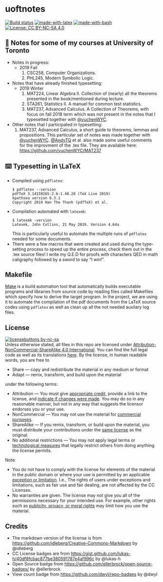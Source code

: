 # uoftnotes
[![Build status](https://ci.appveyor.com/api/projects/status/pjxh5g91jpbh7t84?svg=true)](https://github.com/tingfengx/uoftnotes)
[![made-with-latex](https://img.shields.io/badge/Made%20with-LaTeX-1f425f.svg)](https://www.latex-project.org/)
[![made-with-bash](https://img.shields.io/badge/Made%20with-Bash-1f425f.svg)](https://www.gnu.org/software/bash/)
[![License: CC BY-NC-SA 4.0](https://img.shields.io/badge/License-CC%20BY--NC--SA%204.0-lightgrey.svg)](https://creativecommons.org/licenses/by-nc-sa/4.0/)
<!-- [![Open Source Love svg1](https://badges.frapsoft.com/os/v1/open-source.svg?v=103)](https://github.com/ellerbrock/open-source-badges/) -->
<!-- [![HitCount](http://hits.dwyl.io/tingfengx/uoftnotes.svg)](http://hits.dwyl.io/tingfengx/uoftnotes) -->



## :book: Notes for some of my courses at University of Toronto 
<!-- * The notes in this repository that are currently in edit are -->
* Notes in progress:
   - 2019 Fall
      1. CSC258, Computer Organizations.
      2. PHL245, Modern Symbolic Logic.
* Notes that have already finished typesetting:
   - 2019 Winter
      1. MAT224, Linear Algebra II. Collection of (nearly) all the theorems presented in the book/mentioned during lecture. 
      2. STA261, Statistics II. A manuel for common test statistics.
      3. MAT237, Advanced Calculus. A Collection of Theorems, with focus on fall 2018 term which was not present in the notes that I typesetted together with [@yuchenWYC](https://github.com/yuchenWYC).
* Other notes that I participated in typesetting:
   1. MAT237, Advanced Calculus, a short guide to theorems, lemmas and propositions. This particular set of notes was made together with [@yuchenWYC](https://github.com/yuchenWYC). [@AndyTQ](https://github.com/AndyTQ) et al. also made some useful comments for the improvment of the .tex file. They are available here:  https://github.com/yuchenWYC/MAT237
   

## :keyboard: Typesetting in \LaTeX
- Compiled using ```pdflatex```:
   ``````
   $ pdflatex --version
   pdfTeX 3.14159265-2.6-1.40.20 (TeX Live 2019)
   kpathsea version 6.3.1
   Copyright 2019 Han The Thanh (pdfTeX) et al.   
   ``````
- Compilation automated with ```latexmk```:
   ``````
   $ latexmk -version
   Latexmk, John Collins, 21 May 2019. Version 4.64a
   ``````
   This is particularly useful to automate the multiple runs of ```pdflatex``` needed for some documents.
- There were a few macros that were created and used during the type-setting process to speed up the entire process, check them out in the .tex source files! I write my Q.E.D for proofs with characters QED in math caligraphy followed by a sword to say "I win!".

## Makefile
[Make](https://www.gnu.org/software/make/) is a build automation tool that automatically builds executable programs and libraries from source code by reading files called Makefiles which specify how to derive the target program. In the project, we are using it to automate the compilation of the pdf documents from the LaTeX source codes using ```pdflatex``` as well as clean up all the not needed auxilary log files. 

## License 
[![licensebuttons by-nc-sa](https://licensebuttons.net/l/by-nc-sa/3.0/88x31.png)](https://creativecommons.org/licenses/by-nc-sa/4.0)    
Unless otherwise stated, all files in this repo are licensed under [Attribution-NonCommercial-ShareAlike 4.0 International](https://creativecommons.org/licenses/by-nc-sa/4.0/). You can find the full legal code as well as its translations [here](https://creativecommons.org/licenses/by-nc-sa/4.0/legalcode). By the license, in human readable words, you are free to
- Share — copy and redistribute the material in any medium or format
- Adapt — remix, transform, and build upon the material

under the following terms:

- Attribution — You must give [appropriate credit](https://wiki.creativecommons.org/wiki/License_Versions#Detailed_attribution_comparison_chart), provide a link to the license, and [indicate if changes were made](https://wiki.creativecommons.org/wiki/License_Versions#Modifications_and_adaptations_must_be_marked_as_such). You may do so in any reasonable manner, but not in any way that suggests the licensor endorses you or your use.
- NonCommercial — You may not use the material for [commercial purposes](https://creativecommons.org/faq/#Does_my_use_violate_the_NonCommercial_clause_of_the_licenses.3F).
- ShareAlike — If you remix, transform, or build upon the material, you must distribute your contributions under the [same license](https://creativecommons.org/share-your-work/licensing-considerations/compatible-licenses) as the original.
- No additional restrictions — You may not apply legal terms or [technological measures](https://wiki.creativecommons.org/wiki/License_Versions#Application_of_effective_technological_measures_by_users_of_CC-licensed_works_prohibited) that legally restrict others from doing anything the license permits.

Note:

- You do not have to comply with the license for elements of the material in the public domain or where your use is permitted by an applicable [exception or limitation](https://creativecommons.org/faq/#Do_Creative_Commons_licenses_affect_exceptions_and_limitations_to_copyright.2C_such_as_fair_dealing_and_fair_use.3F). I.e., The rights of users under exceptions and limitations, such as fair use and fair dealing, are not affected by the CC Licenses.
- No warranties are given. The license may not give you all of the permissions necessary for your intended use. For example, other rights such as [publicity, privacy, or moral rights](https://wiki.creativecommons.org/wiki/Considerations_for_licensors_and_licensees) may limit how you use the material.

## Credits 
- The markdown version of the license is from https://github.com/idleberg/Creative-Commons-Markdown by @idleberg
- CC License badges are from https://gist.github.com/lukas-h/40df8fcbac877be380591787e4af996c by @lukas-h
- Open Source badge from https://github.com/ellerbrock/open-source-badges/ by @ellerbrock
- View count badge from https://github.com/dwyl/repo-badges by @dwyl

